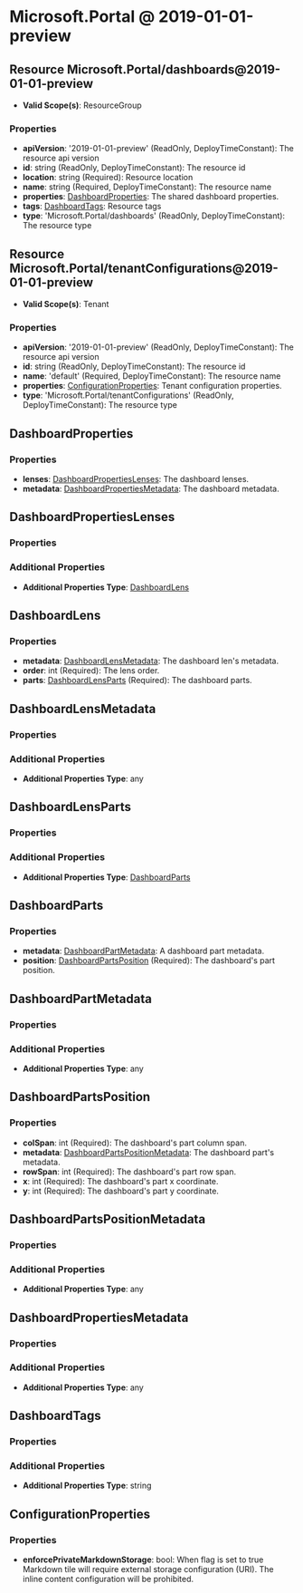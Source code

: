 # Microsoft.Portal @ 2019-01-01-preview

## Resource Microsoft.Portal/dashboards@2019-01-01-preview
* **Valid Scope(s)**: ResourceGroup
### Properties
* **apiVersion**: '2019-01-01-preview' (ReadOnly, DeployTimeConstant): The resource api version
* **id**: string (ReadOnly, DeployTimeConstant): The resource id
* **location**: string (Required): Resource location
* **name**: string (Required, DeployTimeConstant): The resource name
* **properties**: [DashboardProperties](#dashboardproperties): The shared dashboard properties.
* **tags**: [DashboardTags](#dashboardtags): Resource tags
* **type**: 'Microsoft.Portal/dashboards' (ReadOnly, DeployTimeConstant): The resource type

## Resource Microsoft.Portal/tenantConfigurations@2019-01-01-preview
* **Valid Scope(s)**: Tenant
### Properties
* **apiVersion**: '2019-01-01-preview' (ReadOnly, DeployTimeConstant): The resource api version
* **id**: string (ReadOnly, DeployTimeConstant): The resource id
* **name**: 'default' (Required, DeployTimeConstant): The resource name
* **properties**: [ConfigurationProperties](#configurationproperties): Tenant configuration properties.
* **type**: 'Microsoft.Portal/tenantConfigurations' (ReadOnly, DeployTimeConstant): The resource type

## DashboardProperties
### Properties
* **lenses**: [DashboardPropertiesLenses](#dashboardpropertieslenses): The dashboard lenses.
* **metadata**: [DashboardPropertiesMetadata](#dashboardpropertiesmetadata): The dashboard metadata.

## DashboardPropertiesLenses
### Properties
### Additional Properties
* **Additional Properties Type**: [DashboardLens](#dashboardlens)

## DashboardLens
### Properties
* **metadata**: [DashboardLensMetadata](#dashboardlensmetadata): The dashboard len's metadata.
* **order**: int (Required): The lens order.
* **parts**: [DashboardLensParts](#dashboardlensparts) (Required): The dashboard parts.

## DashboardLensMetadata
### Properties
### Additional Properties
* **Additional Properties Type**: any

## DashboardLensParts
### Properties
### Additional Properties
* **Additional Properties Type**: [DashboardParts](#dashboardparts)

## DashboardParts
### Properties
* **metadata**: [DashboardPartMetadata](#dashboardpartmetadata): A dashboard part metadata.
* **position**: [DashboardPartsPosition](#dashboardpartsposition) (Required): The dashboard's part position.

## DashboardPartMetadata
### Properties
### Additional Properties
* **Additional Properties Type**: any

## DashboardPartsPosition
### Properties
* **colSpan**: int (Required): The dashboard's part column span.
* **metadata**: [DashboardPartsPositionMetadata](#dashboardpartspositionmetadata): The dashboard part's metadata.
* **rowSpan**: int (Required): The dashboard's part row span.
* **x**: int (Required): The dashboard's part x coordinate.
* **y**: int (Required): The dashboard's part y coordinate.

## DashboardPartsPositionMetadata
### Properties
### Additional Properties
* **Additional Properties Type**: any

## DashboardPropertiesMetadata
### Properties
### Additional Properties
* **Additional Properties Type**: any

## DashboardTags
### Properties
### Additional Properties
* **Additional Properties Type**: string

## ConfigurationProperties
### Properties
* **enforcePrivateMarkdownStorage**: bool: When flag is set to true Markdown tile will require external storage configuration (URI). The inline content configuration will be prohibited.


